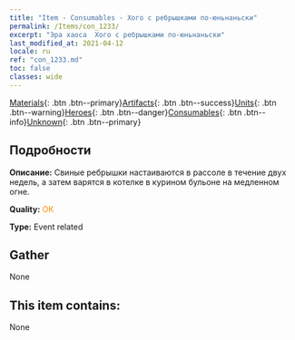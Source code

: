 ```yaml
---
title: "Item - Consumables - Хого с ребрышками по-юньнаньски"
permalink: /Items/con_1233/
excerpt: "Эра хаоса  Хого с ребрышками по-юньнаньски"
last_modified_at: 2021-04-12
locale: ru
ref: "con_1233.md"
toc: false
classes: wide
---
```

 [Materials](/ru/Items/){: .btn .btn--primary}[Artifacts](/ru/Items/Artifacts/){: .btn .btn--success}[Units](/ru/Items/Units/){: .btn .btn--warning}[Heroes](/ru/Items/Heroes/){: .btn .btn--danger}[Consumables](/ru/Items/Consumables/){: .btn .btn--info}[Unknown](/ru/Items/Unknown/){: .btn .btn--primary}

## Подробности
 **Описание:** Свиные ребрышки настаиваются в рассоле в течение двух недель, а затем варятся в котелке в курином бульоне на медленном огне.

 **Quality:** <span style="color: #FF8C00">OK</span>

 **Type:** Event related

## Gather

  None

## This item contains:

  None

